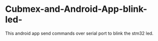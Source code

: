 # Cubmex-and-Android-App-blink-led-
This android app send commands over serial port to blink the stm32 led.
